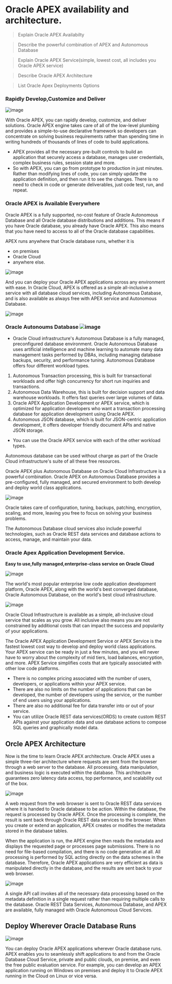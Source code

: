 
# Oracle APEX availability and architecture.

> Explain Oracle APEX Availabilty

> Describe the powerful combination of APEX and Autonomous Database

> Explain Oracle APEX Service(simple, lowest cost, all includes
you Oracle APEX service)

> Describe Oracle APEX Architecture

> List Oracle Apex Deployments Options


### Rapidly Develop,Customize and Deliver
![image](https://github.com/user-attachments/assets/23d1da05-5101-4bea-8f0f-55ca766a45d3)

With Oracle APEX, you can rapidly develop, customize, and deliver solutions. Oracle APEX engine takes care of all of
the low-level plumbing and provides a simple-to-use declarative framework so developers can concentrate on
solving business requirements rather than spending time in writing hundreds of thousands of lines of code to build
applications.

- APEX provides all the necessary pre-built controls to build an application that securely access a database, manages
user credentials, complex business rules, session state and more.
- So with APEX, you can go from prototype to production in just minutes. Rather than modifying lines of code, you can simply update the application definition,
and then run it to see the changes. There is no need to check in code or generate deliverables, just code test, run, and
repeat.

### Oracle APEX is Available Everywhere

Oracle APEX is a fully supported, no-cost feature of Oracle Autonomous Database and all Oracle database
distributions and additions. This means if you have Oracle database, you already have Oracle APEX. This also means
that you have need to access to all of the Oracle database capabilities.

APEX runs anywhere that Oracle database runs, whether it is 
- on premises
- Oracle Cloud
- anywhere else.
  
![image](https://github.com/user-attachments/assets/24ca07a5-a3d4-4f69-be8a-c6f04cebbc96)

And you can deploy your Oracle APEX applications across any environment with ease. In Oracle Cloud, APEX is offered as
a simple all-inclusive a service with all database cloud services, including Autonomous Database, and is also available
as always free with APEX service and Autonomous Database.

![image](https://github.com/user-attachments/assets/3be55f5f-fb13-452b-9d5a-2f9029260230)



### Oracle Autonoums Database  ![image](https://github.com/user-attachments/assets/5713a8d6-63e8-4dde-88e7-dcffc92cf30e)

- Oracle Cloud infrastructure's Autonomous Database is a fully managed, preconfigured database environment. Oracle
Autonomous Database uses artificial intelligence and machine learning to automate many data management tasks
performed by DBAs, including managing database backups, security, and performance tuning. Autonomous
Database offers four different workload types.

1. Autonomous Transaction processing, this is built for transactional workloads and offer high concurrency for short
run inquiries and transactions.
2. Autonomous Data Warehouse, this is built for decision support and data warehouse workloads. It offers fast queries over large volumes of data.
3. Oracle APEX Application Development or APEX service, which is optimized for application developers who want a transaction processing database for application
development using Oracle APEX.
4. Autonomous JSON database, which is built for JSON-centric application development, it offers developer friendly
document APIs and native JSON storage.

- You can use the Oracle APEX service with each of the other workload types.

Autonomous database can be used without charge as part of the Oracle Cloud infrastructure's suite of all these free
resources.

Oracle APEX plus Autonomous Database on Oracle Cloud Infrastructure is a powerful combination. Oracle APEX on
Autonomous Database provides a pre-configured, fully managed, and secured environment to both develop and
deploy world class applications.

![image](https://github.com/user-attachments/assets/97cf7f00-099e-4548-b0c7-78dfb41487f0)

Oracle takes care of configuration, tuning, backups, patching, encryption, scaling,
and more, leaving you free to focus on solving your business problems.

The Autonomous Database cloud services also include powerful technologies, such as Oracle REST data services and
database actions to access, manage, and maintain your data. 

### Oracle Apex Application Development Service.
**Easy to use,fully managed,enterprise-class service on Oracle Cloud**

![image](https://github.com/user-attachments/assets/644069fa-a282-4f66-aa2e-21ded416df68)

The world's most popular enterprise low code application development platform, Oracle APEX, along with the world's best converged database, Oracle Autonomous
Database, on the world's best cloud infrastructure.

![image](https://github.com/user-attachments/assets/196e86bd-65ae-4c18-8b91-39795059581d)

Oracle Cloud Infrastructure is available as a simple, all-inclusive cloud service that scales as you grow. All inclusive
also means you are not constrained by additional costs that can impact the success and popularity of your
applications.

The Oracle APEX Application Development Service or APEX Service is the fastest lowest cost way to develop and
deploy world class applications. Your APEX service can be ready in just a few minutes, and you will never have to
worry about the complexity of mid tiers, load balances, encryption, and more. APEX Service simplifies costs that are
typically associated with other low code platforms.


- There is no complex pricing associated with the number of users, developers, or applications within your APEX
service.
- There are also no limits on the number of applications that can be developed, the number of developers
using the service, or the number of end users using your applications.
- There are also no additional fee for data transfer into or out of your service.
- You can utilize Oracle REST data services(ORDS) to create custom REST APIs against your
application data and use database actions to compose SQL queries and graphically model data.

## Orcle APEX Architecture
Now is the time to learn Oracle APEX architecture. Oracle APEX uses a simple three-tier architecture where requests
are sent from the browser through a web server to the database. All processing, data manipulation, and business
logic is executed within the database. This architecture guarantees zero latency data access, top performance, and
scalability out of the box.

![image](https://github.com/user-attachments/assets/d97c84aa-388c-4157-ad51-7667f792f1ec)

A web request from the web browser is sent to Oracle REST data services where it is handed to Oracle database to be
action. Within the database, the request is processed by Oracle APEX. Once the processing is complete, the result is
sent back through Oracle REST data services to the browser. When you create or extend an application, APEX creates
or modifies the metadata stored in the database tables.

When the application is run, the APEX engine then reads the metadata and displays the requested page or processes
page submissions. There is no need for file-based compilation, and there is no code generation at all. All processing
is performed by SQL acting directly on the data schemes in the database. Therefore, Oracle APEX applications are
very efficient as data is manipulated directly in the database, and the results are sent back to your web browser.

![image](https://github.com/user-attachments/assets/7b83a286-4a99-47cf-b0fb-652bb8e8575f)

A single API call invokes all of the necessary data processing based on the metadata definition in a single request
rather than requiring multiple calls to the database. Oracle REST Data Services, Autonomous Database, and APEX are
available, fully managed with Oracle Autonomous Cloud Services.

## Deploy Wherever Oracle Database Runs

![image](https://github.com/user-attachments/assets/f3557c33-d747-4b7a-a820-f46456f8c9ee)

You can deploy Oracle APEX applications wherever Oracle database runs. APEX enables you to seamlessly shift
applications to and from the Oracle Database Cloud Service, private and public clouds, on premise, and even the free
public evaluation service. For example, you can develop an APEX application running on Windows on premises and
deploy it to Oracle APEX running in the Cloud on Linux or vice versa.
